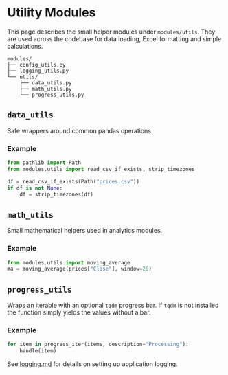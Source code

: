 # Utility Modules

This page describes the small helper modules under `modules/utils`. They are
used across the codebase for data loading, Excel formatting and simple
calculations.

```text
modules/
├── config_utils.py
├── logging_utils.py
└── utils/
    ├── data_utils.py
    ├── math_utils.py
    └── progress_utils.py
```

## `data_utils`
Safe wrappers around common pandas operations.

### Example
```python
from pathlib import Path
from modules.utils import read_csv_if_exists, strip_timezones

df = read_csv_if_exists(Path("prices.csv"))
if df is not None:
    df = strip_timezones(df)
```


## `math_utils`
Small mathematical helpers used in analytics modules.

### Example
```python
from modules.utils import moving_average
ma = moving_average(prices["Close"], window=20)
```

## `progress_utils`
Wraps an iterable with an optional `tqdm` progress bar. If `tqdm` is not
installed the function simply yields the values without a bar.

### Example
```python
for item in progress_iter(items, description="Processing"):
    handle(item)
```

See [logging.md](logging.md) for details on setting up application logging.
